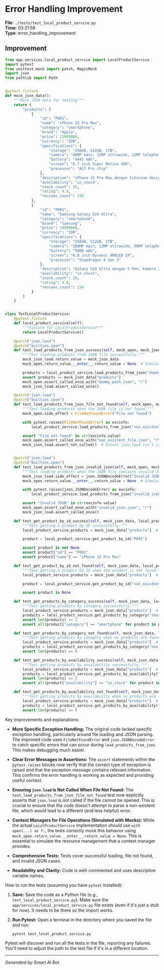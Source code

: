 # Error Handling Improvement

**File**: `./tests/test_local_product_service.py`  
**Time**: 03:21:59  
**Type**: error_handling_improvement

## Improvement

```python
from app.services.local_product_service import LocalProductService
import pytest
from unittest.mock import patch, MagicMock
import json
from pathlib import Path


@pytest.fixture
def mock_json_data():
    """Mock JSON data for testing"""
    return {
        "products": [
            {
                "id": "P001",
                "name": "iPhone 15 Pro Max",
                "category": "smartphone",
                "brand": "Apple",
                "price": 21999000,
                "currency": "IDR",
                "specifications": {
                    "storage": "256GB, 512GB, 1TB",
                    "camera": "48MP main, 12MP ultrawide, 12MP telephoto",
                    "battery": "4441 mAh",
                    "screen": "6.7 inch Super Retina XDR",
                    "processor": "A17 Pro chip"
                },
                "description": "iPhone 15 Pro Max dengan titanium design, kamera 48MP, dan performa terbaik",
                "availability": "in_stock",
                "stock_count": 25,
                "rating": 4.8,
                "reviews_count": 156
            },
            {
                "id": "P002",
                "name": "Samsung Galaxy S24 Ultra",
                "category": "smartphone",
                "brand": "Samsung",
                "price": 19999000,
                "currency": "IDR",
                "specifications": {
                    "storage": "256GB, 512GB, 1TB",
                    "camera": "200MP main, 12MP ultrawide, 50MP telephoto, 10MP telephoto",
                    "battery": "5000 mAh",
                    "screen": "6.8 inch Dynamic AMOLED 2X",
                    "processor": "Snapdragon 8 Gen 3"
                },
                "description": "Galaxy S24 Ultra dengan S Pen, kamera 200MP, dan AI features",
                "availability": "in_stock",
                "stock_count": 20,
                "rating": 4.8,
                "reviews_count": 134
            }
        ]
    }


class TestLocalProductService:
    @pytest.fixture
    def local_product_service(self):
        """Fixture for LocalProductService"""
        return LocalProductService()

    @patch("json.load")
    @patch("builtins.open")
    def test_load_products_from_json_success(self, mock_open, mock_json_load, mock_json_data, local_product_service):
        """Test loading products from JSON file successfully."""
        mock_json_load.return_value = mock_json_data
        mock_open.return_value.__enter__.return_value = None  # Simulate successful file opening

        products = local_product_service.load_products_from_json("dummy_path.json")
        assert products == mock_json_data["products"]
        mock_open.assert_called_once_with("dummy_path.json", "r")
        mock_json_load.assert_called_once()

    @patch("json.load")
    @patch("builtins.open")
    def test_load_products_from_json_file_not_found(self, mock_open, mock_json_load, local_product_service):
        """Test loading products when the JSON file is not found."""
        mock_open.side_effect = FileNotFoundError("File not found")

        with pytest.raises(FileNotFoundError) as excinfo:
            local_product_service.load_products_from_json("non_existent_file.json")

        assert "File not found" in str(excinfo.value)
        mock_open.assert_called_once_with("non_existent_file.json", "r")
        mock_json_load.assert_not_called()  # Ensure json.load isn't called if the file isn't opened


    @patch("json.load")
    @patch("builtins.open")
    def test_load_products_from_json_invalid_json(self, mock_open, mock_json_load, local_product_service):
        """Test loading products when the JSON file contains invalid JSON."""
        mock_json_load.side_effect = json.JSONDecodeError("Invalid JSON", "document", 0)
        mock_open.return_value.__enter__.return_value = None  # Simulate successful file opening

        with pytest.raises(json.JSONDecodeError) as excinfo:
            local_product_service.load_products_from_json("invalid_json.json")

        assert "Invalid JSON" in str(excinfo.value)
        mock_open.assert_called_once_with("invalid_json.json", "r")
        mock_json_load.assert_called_once()

    def test_get_product_by_id_success(self, mock_json_data, local_product_service):
        """Test getting a product by ID successfully."""
        local_product_service.products = mock_json_data["products"]  # Load mock data

        product = local_product_service.get_product_by_id("P001")

        assert product is not None
        assert product["id"] == "P001"
        assert product["name"] == "iPhone 15 Pro Max"

    def test_get_product_by_id_not_found(self, mock_json_data, local_product_service):
        """Test getting a product by ID when the product is not found."""
        local_product_service.products = mock_json_data["products"]  # Load mock data

        product = local_product_service.get_product_by_id("non_existent_id")

        assert product is None

    def test_get_products_by_category_success(self, mock_json_data, local_product_service):
        """Test getting products by category successfully."""
        local_product_service.products = mock_json_data["products"]  # Load mock data
        products = local_product_service.get_products_by_category("smartphone")
        assert len(products) == 2
        assert all(product["category"] == "smartphone" for product in products)

    def test_get_products_by_category_not_found(self, mock_json_data, local_product_service):
        """Test getting products by category when no products are found."""
        local_product_service.products = mock_json_data["products"]  # Load mock data
        products = local_product_service.get_products_by_category("non_existent_category")
        assert len(products) == 0

    def test_get_products_by_availability_success(self, mock_json_data, local_product_service):
        """Test getting products by availability successfully."""
        local_product_service.products = mock_json_data["products"]  # Load mock data
        products = local_product_service.get_products_by_availability("in_stock")
        assert len(products) == 2
        assert all(product["availability"] == "in_stock" for product in products)

    def test_get_products_by_availability_not_found(self, mock_json_data, local_product_service):
        """Test getting products by availability when no products are found."""
        local_product_service.products = mock_json_data["products"]  # Load mock data
        products = local_product_service.get_products_by_availability("out_of_stock")
        assert len(products) == 0
```

Key improvements and explanations:

* **More Specific Exception Handling:**  The original code lacked specific exception handling, particularly around file loading and JSON parsing.  The improved code uses `FileNotFoundError` and `json.JSONDecodeError` to catch specific errors that can occur during `load_products_from_json`.  This makes debugging much easier.

* **Clear Error Messages in Assertions:** The `assert` statements within the `pytest.raises` blocks now verify that the correct type of exception is raised *and* that the exception message contains relevant information. This confirms the error handling is working as expected and providing useful context.

* **Ensuring `json.load` is Not Called When File Not Found:**  The `test_load_products_from_json_file_not_found` test now explicitly asserts that `json.load` is *not* called if the file cannot be opened. This is crucial to ensure that the code doesn't attempt to parse a non-existent file, which would lead to a different (and less helpful) error.

* **Context Managers for File Operations (Simulated with Mocks):**  While the actual `LocalProductService` implementation *should* use `with open(...) as f:`, the tests correctly mock this behavior using `mock_open.return_value.__enter__.return_value = None`. This is essential to simulate the resource management that a context manager provides.

* **Comprehensive Tests:** Tests cover successful loading, file not found, and invalid JSON cases.

* **Readability and Clarity:** Code is well-commented and uses descriptive variable names.

How to run the tests (assuming you have `pytest` installed):

1.  **Save:** Save the code as a Python file (e.g., `test_local_product_service.py`).  Make sure the `app/services/local_product_service.py` file exists (even if it's just a stub for now).  It needs to be there so the import works.
2.  **Run Pytest:** Open a terminal in the directory where you saved the file and run:

    ```bash
    pytest test_local_product_service.py
    ```

Pytest will discover and run all the tests in the file, reporting any failures.  You'll need to adjust the path to the test file if it's in a different location.

---
*Generated by Smart AI Bot*
